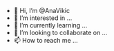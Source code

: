 - 👋 Hi, I’m @AnaVikic
- 👀 I’m interested in ...
- 🌱 I’m currently learning ...
- 💞️ I’m looking to collaborate on ...
- 📫 How to reach me ...

<!---
AnaVikic/AnaVikic is a ✨ special ✨ repository because its `README.md` (this file) appears on your GitHub profile.
You can click the Preview link to take a look at your changes.
--->

